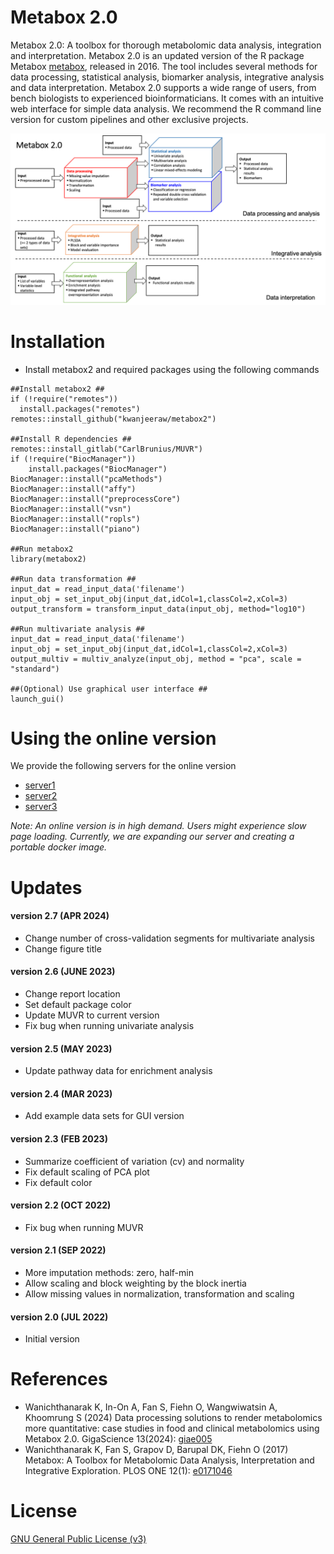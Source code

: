 # Metabox 2.0
Metabox 2.0: A toolbox for thorough metabolomic data analysis, integration and interpretation. Metabox 2.0 is an updated version of the R package Metabox [metabox](https://github.com/kwanjeeraw/metabox), released in 2016. The tool includes several methods for data processing, statistical analysis, biomarker analysis, integrative analysis and data interpretation. Metabox 2.0 supports a wide range of users, from bench biologists to experienced bioinformaticians. It comes with an intuitive web interface for simple data analysis. We recommend the R command line version for custom pipelines and other exclusive projects.

![demo](metabox2_img.png)

Installation
============
* Install metabox2 and required packages using the following commands
```
##Install metabox2 ##
if (!require("remotes"))
  install.packages("remotes")
remotes::install_github("kwanjeeraw/metabox2")

##Install R dependencies ##
remotes::install_gitlab("CarlBrunius/MUVR")
if (!require("BiocManager"))
    install.packages("BiocManager")
BiocManager::install("pcaMethods")
BiocManager::install("affy")
BiocManager::install("preprocessCore")
BiocManager::install("vsn")
BiocManager::install("ropls")
BiocManager::install("piano")

##Run metabox2
library(metabox2)

##Run data transformation ##
input_dat = read_input_data('filename')
input_obj = set_input_obj(input_dat,idCol=1,classCol=2,xCol=3)
output_transform = transform_input_data(input_obj, method="log10")

##Run multivariate analysis ##
input_dat = read_input_data('filename')
input_obj = set_input_obj(input_dat,idCol=1,classCol=2,xCol=3)
output_multiv = multiv_analyze(input_obj, method = "pca", scale = "standard")

##(Optional) Use graphical user interface ##
launch_gui()
```

Using the online version
========================
We provide the following servers for the online version

* [server1](http://203.146.252.245:8081/metaboxweb/)
* [server2](http://203.146.252.245:8082/metaboxweb/)
* [server3](http://203.146.252.245:8083/metaboxweb/)

*Note: An online version is in high demand. Users might experience slow page loading. Currently, we are expanding our server and creating a portable docker image.*

Updates
=========
#### version 2.7 (APR 2024)
* Change number of cross-validation segments for multivariate analysis
* Change figure title
#### version 2.6 (JUNE 2023)
* Change report location
* Set default package color
* Update MUVR to current version
* Fix bug when running univariate analysis
#### version 2.5 (MAY 2023)
* Update pathway data for enrichment analysis
#### version 2.4 (MAR 2023)
* Add example data sets for GUI version
#### version 2.3 (FEB 2023)
* Summarize coefficient of variation (cv) and normality
* Fix default scaling of PCA plot
* Fix default color
#### version 2.2 (OCT 2022)
* Fix bug when running MUVR
#### version 2.1 (SEP 2022)
* More imputation methods: zero, half-min
* Allow scaling and block weighting by the block inertia
* Allow missing values in normalization, transformation and scaling
#### version 2.0 (JUL 2022)
* Initial version

References
=========
- Wanichthanarak K, In-On A, Fan S, Fiehn O, Wangwiwatsin A, Khoomrung S (2024) Data processing solutions to render metabolomics more quantitative: case studies in food and clinical metabolomics using Metabox 2.0. GigaScience 13(2024): [giae005](https://10.1093/gigascience/giae005)
- Wanichthanarak K, Fan S, Grapov D, Barupal DK, Fiehn O (2017) Metabox: A Toolbox for Metabolomic Data Analysis, Interpretation and Integrative Exploration. PLOS ONE 12(1): [e0171046](https://doi.org/10.1371/journal.pone.0171046)

License
=========
[GNU General Public License (v3)](https://github.com/kwanjeeraw/metabox2/blob/master/LICENSE)
